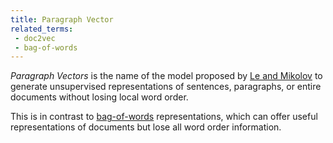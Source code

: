 ```yaml
---
title: Paragraph Vector
related_terms:
 - doc2vec
 - bag-of-words
---
```

*Paragraph Vectors* is the name of the model proposed by [Le and Mikolov][1] to
generate unsupervised representations of sentences, paragraphs, or entire documents
without losing local word order.

This is in contrast to [bag-of-words](/terms/bag-of-words/) representations, which
can offer useful representations of documents but lose all word order information.

[1]: https://arxiv.org/abs/1405.4053